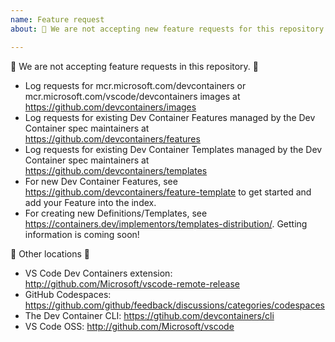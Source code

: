 ```yaml
---
name: Feature request
about: 🚨 We are not accepting new feature requests for this repository - contents have been migrated to the https://github.com/devcontainers org. 🚨 

---
```


🚨 We are not accepting feature requests in this repository. 🚨

* Log requests for mcr.microsoft.com/devcontainers or mcr.microsoft.com/vscode/devcontainers images at https://github.com/devcontainers/images
* Log requests for existing Dev Container Features managed by the Dev Container spec maintainers at https://github.com/devcontainers/features
* Log requests for existing Dev Container Templates managed by the Dev Container spec maintainers at https://github.com/devcontainers/templates
* For new Dev Container Features, see https://github.com/devcontainers/feature-template to get started and add your Feature into the index.
* For creating new Definitions/Templates, see https://containers.dev/implementors/templates-distribution/. Getting information is coming soon!

🚨 Other locations 🚨
 - VS Code Dev Containers extension: http://github.com/Microsoft/vscode-remote-release 
 - GitHub Codespaces: https://github.com/github/feedback/discussions/categories/codespaces
 - The Dev Container CLI: https://gtihub.com/devcontainers/cli
 - VS Code OSS: http://github.com/Microsoft/vscode
